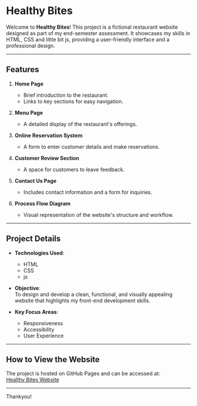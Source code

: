 # Healthy Bites

Welcome to **Healthy Bites**! This project is a fictional restaurant website designed as part of my end-semester assessment. It showcases my skills in HTML, CSS and little bit js, providing a user-friendly interface and a professional design.

---

## Features

1. **Home Page**  
   - Brief introduction to the restaurant.
   - Links to key sections for easy navigation.

2. **Menu Page**  
   - A detailed display of the restaurant's offerings.

3. **Online Reservation System**  
   - A form to enter customer details and make reservations.

4. **Customer Review Section**  
   - A space for customers to leave feedback.

5. **Contact Us Page**  
   - Includes contact information and a form for inquiries.

6. **Process Flow Diagram**  
   - Visual representation of the website's structure and workflow.

---

## Project Details

- **Technologies Used**:  
  - HTML 
  - CSS
  - js

- **Objective**:  
  To design and develop a clean, functional, and visually appealing website that highlights my front-end development skills.

- **Key Focus Areas**:  
  - Responsiveness  
  - Accessibility  
  - User Experience  
---

## How to View the Website

The project is hosted on GitHub Pages and can be accessed at:  
[Healthy Bites Website](https://github.com/Riya364/Fictional-Restaurant-Healthy-Bites-/new/main?filename=README.md)

---

Thankyou!
